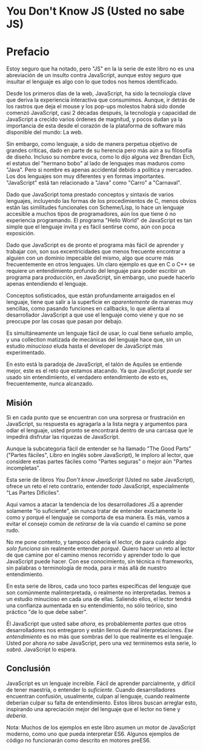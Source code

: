 # You Don't Know JS (Usted no sabe JS)

# Prefacio

Estoy seguro que ha notado, pero "JS" en la la serie de este libro no es una abreviación de un insulto contra JavaScript, aunque estoy seguro que insultar el lenguaje es algo con lo que todos nos hemos identificado.

Desde los primeros días de la web, JavaScript, ha sido la tecnología clave que deriva la experiencia interactiva que consumimos. Aunque, ir detrás de los rastros que deja el mouse y los pop-ups molestos habrá sido donde comenzó JavaScript, casi 2 décadas después, la tecnología y capacidad de JavaScript a crecido varios órdenes de magnitud, y pocos dudan ya la importancia de esta desde el corazón de la plataforma de software más disponible del mundo: La web.

Sin embargo, como lenguaje, a sido de manera perpetua objetivo de grandes críticas, dado en parte de su herencia pero más aún a su filosofía de diseño. Incluso su nombre evoca, como lo dijo alguna vez Brendan Eich, el estatus del "hermano bobo" al lado de lenguajes mas maduros como "Java". Pero si nombre es apenas accidental debido a política y mercadeo. Los dos lenguajes son muy diferentes y en formas importantes. "JavaScript" está tan relacionado a "Java" como "Carro" a "Carnaval".

Dado que JavaScript toma prestado conceptos y sintaxis de varios lenguajes, incluyendo las formas de los procedimientos de C, menos obvios están las similitudes funcionales con Scheme/Lisp, lo hace un lenguaje accesible a muchos tipos de programadores, aún los que tiene ó no experiencia programando. El programa "Hello World" de JavaScript es tan simple que el lenguaje invita y es fácil sentirse como, aún con poca exposición.

Dado que JavaScript es de pronto el programa más fácil de aprender y trabajar con, son sus excentricidades que menos frecuente encontrar a alguien con un dominio impecable del mismo, algo que ocurre más frecuentemente en otros lenguajes. Un claro ejemplo es que en C o C++ se requiere un entendimiento profundo del lenguaje para poder escribir un programa para producción, en JavaScript, sin embargo, uno puede hacerlo apenas entendiendo el lenguaje.

Conceptos sofisticados, que están profundamente arraigados en el lenguaje, tiene que salir a la superficie en _aparentemente_ de maneras muy sencillas, como pasando funciones en callbacks, lo que alienta al desarrollador JavaScript a que use el lenguaje como viene y que no se preocupe por las cosas que pasan por debajo.

Es simultáneamente un lenguaje fácil de usar, lo cual tiene señuelo amplio, y una collection matizada de mecánicas del lenguaje hace que, sin un estudio _minucioso_ eluda hasta el developer de JavaScript más experimentado.

En esto está la paradoja de JavaScript, el talón de Aquiles se entiende mejor, este es el reto que estamos atacando. Ya que JavaScript _puede_ ser usado sin entendimiento, el verdadero entendimiento de esto es, frecuentemente, nunca alcanzado.

## Misión

Si en cada punto que se encuentran con una sorpresa or frustración en JavaScript, su respuesta es agragarla a la lista negra y argumentos para odiar el lenguaje, usted pronto se encontrará dentro de una carcasa que le impedirá disfrutar las riquezas de JavaScript.

Aunque la subcategoria fácil de entender se ha llamado "The Good Parts" ("Partes fáciles", Libro en inglés sobre JavaScript), le imploro al lector, que considere estas partes fáciles como "Partes seguras" o mejor aún "Partes incompletas".

Esta serie de libros _You Don't know JavaScript_ (Usted no sabe JavaScript), ofrece un reto el reto contrario, entender _todo_ JavaScript, especialmente "Las Partes Difíciles".

Aquí vamos a atacar la tendencia de los desarrolladores JS a aprender solamente "lo suficiente", sin nunca tratar de entender exactamente lo como y porqué el lenguaje se comporta de esa manera. Es más, vamos a evitar el consejo común de _retirarse_ de la vía cuando el camino se pone rudo.

No me pone contento, y tampoco debería el lector, de para cuándo algo _solo funciona_ sin realmente entender _porqué_. Quiero hacer un reto al lector de que camine por el camino menos recorrido y aprender todo lo que JavaScript puede hacer. Con ese conocimiento, sin técnica ni frameworks, sin palabras o terminología de moda, para ir más allá de nuestro entendimiento.

En esta serie de libros, cada uno toco partes específicas del lenguaje que son comúnmente malinterpretada, o realmente no interpretadas. Iremos a un estudio minucioso en cada una de ellas. Saliendo ellos, el lector tendrá una confianza aumentada en su entendimiento, no sólo teórico, sino práctico "de lo que debe saber".

Él JavaScript que usted sabe _ahora_, es probablemente _partes_ que otros desarrolladores nos entregaron y están llenos de mal interpretaciones. _Ese entendimiento_ es no más que sombras del lo que realmente es el lenguaje. Usted por ahora _no_ sabe JavaScript, pero una vez terminemos esta serie, lo _sabrá_. JavaScript lo espera.

## Conclusión

JavaScript es un lenguaje increíble. Fácil de aprender parcialmente, y difícil de tener maestría, o entender lo _suficiente_. Cuando desarrolladores encuentran confusión, usualmente, culpan al lenguaje, cuando realmente deberían culpar su falta de entendimiento. Estos libros buscan arreglar esto, inspirando una apreciación mejor del lenguaje que el lector no tiene y _debería_.

Nota: Muchos de los ejemplos en este libro asumen un motor de JavaScript moderno, como uno que pueda interpretar ES6. Algunos ejemplos de código no funcionarán como descrito en motores preES6.

